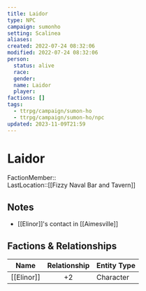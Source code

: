 ```yaml
---
title: Laidor
type: NPC
campaign: sumonho
setting: Scalinea
aliases: 
created: 2022-07-24 08:32:06
modified: 2022-07-24 08:32:06
person:
  status: alive
  race: 
  gender: 
  name: Laidor
  player: 
factions: []
tags:
  - ttrpg/campaign/sumon-ho
  - ttrpg/campaign/sumon-ho/npc
updated: 2023-11-09T21:59
---
```


# Laidor

FactionMember::  
LastLocation::[[Fizzy Naval Bar and Tavern]]

## Notes

- [[Elinor]]'s contact in [[Aimesville]]

## Factions & Relationships
| Name       | Relationship | Entity Type |
| ---------- |:------------:| ----------- |
| [[Elinor]] |      +2      | Character   | 



